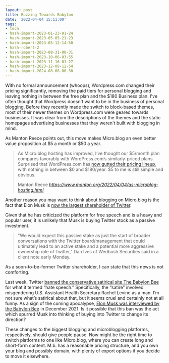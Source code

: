 ```yaml
---
layout: post
title: Buzzing Towards Babylon
date: '2022-04-04 15:11:00'
tags:
- tech
- hash-import-2023-01-23-01-24
- hash-import-2023-05-05-21-23
- hash-import-2023-05-12-14-50
- hash-robert-2
- hash-import-2023-08-31-00-31
- hash-import-2023-10-06-03-55
- hash-import-2023-11-16-01-27
- hash-import-2023-12-08-12-54
- hash-import-2024-08-08-00-38
---
```


With no formal announcement (whoops), Wordpress.com changed their pricing significantly, removing the paid tiers for personal blogging and leaving nothing in between the free plan and the $180 Business plan. I've often thought that Wordpress doesn't want to be in the business of personal blogging. Before they recently made the switch to block-based themes, most of their newer themes on Wordpress.com were geared towards businesses. It was clear from the descriptions of the themes and the static homepages advertising businesses that they weren't built with blogging in mind.

As Manton Reece points out, this move makes Micro.blog an even better value proposition at $5 a month or $50 a year.

<!--kg-card-begin: html-->

> As Micro.blog hosting has improved, I’ve thought our $5/month plan compares favorably with WordPress.com’s similarly-priced plans. Surprised that WordPress.com has [now gutted their pricing lineup](https://wptavern.com/wordpress-com-makes-major-unannounced-pricing-changes-slashes-free-storage-limits), with nothing in between $0 and $180/year. $5 to me is still simple and obvious.
> 
> <footer>Manton Reece <cite><a href="https://www.manton.org/2022/04/04/as-microblog-hosting.html" class="u-in-reply-to">https://www.manton.org/2022/04/04/as-microblog-hosting.html</a></cite></footer>

<script src="https://micro.blog/quoteback.js"></script><!--kg-card-end: html-->

Another reason you may want to think about blogging on Micro.blog is the fact that Elon Musk is [now the largest shareholder of Twitter](https://www.npr.org/2022/04/04/1090789822/elon-musk-twitter-stock-largest-shareholder).

Given that he has criticized the platform for free speech and is a heavy and popular user, it is unlikely that Musk is buying Twitter stock as a passive investment.

> "We would expect this passive stake as just the start of broader conversations with the Twitter board/management that could ultimately lead to an active stake and a potential more aggressive ownership role of Twitter," Dan Ives of Wedbush Securities said in a client note early Monday.

As a soon-to-be-former Twitter shareholder, I can state that this news is not comforting.

Last week, Twitter [banned the conservative satirical site The Babylon Bee](https://thehill.com/policy/technology/599051-twitter-suspends-babylon-bee-for-misgendering-rachel-levine/) for what it termed “hate speech.” Specifically, the “satire” involved misgendering U.S. Assistant Health Secretary Rachel Levine as a man. I’m not sure what’s satirical about that, but it seems cruel and certainly not at all funny. As a sign of the coming apocalypse, [Elon Musk was interviewed by the Babylon Bee](https://babylonbee.com/podcast/basic/276) in December 2021. Is it possible that this ban was the act which spurred Musk into thinking of buying into Twitter to change its direction?

These changes to the biggest blogging and microblogging platforms, respectively, should give people pause. Now might be the right time to switch platforms to one like Micro.blog, where you can create long and short-form content. M.b. has a reasonable pricing structure, and you own your blog and possibly domain, with plenty of export options if you decide to move it elsewhere.

